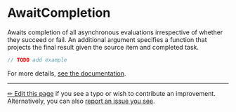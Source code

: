 # AwaitCompletion

Awaits completion of all asynchronous evaluations irrespective of whether they
succeed or fail. An additional argument specifies a function that projects the
final result given the source item and completed task.

```c# --destination-file ../code/Program.cs --region statements --project ../code/TryMoreLinq.csproj
// TODO add example
```

For more details, [see the documentation][doc].

---

[&#x270F; Edit this page][edit] if you see a typo or wish to contribute an
improvement. Alternatively, you can also [report an issue you see][issue].


[edit]: https://github.com/morelinq/try/edit/master/await-completion.md
[issue]: https://github.com/morelinq/try/issues/new?title=AwaitCompletion
[doc]: https://morelinq.github.io/3.1/ref/api/html/M_MoreLinq_Experimental_ExperimentalEnumerable_AwaitCompletion__3.htm
